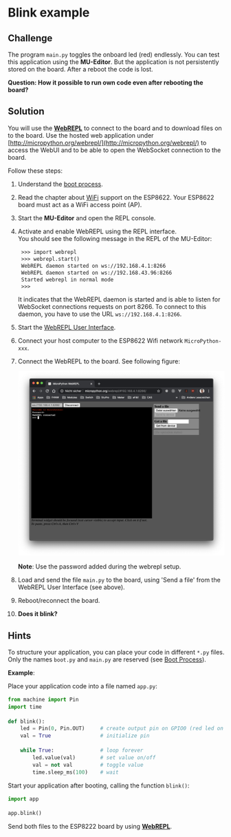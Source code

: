 # Blink example

## Challenge

The program `main.py` toggles the onboard led (red) endlessly. You can test this application using the **MU-Editor**. But the application is not persistently stored on the board. After a reboot the code is lost.

**Question: How it possible to run own code even after rebooting the board?**

## Solution

You will use the [**WebREPL**](https://docs.micropython.org/en/latest/esp8266/quickref.html#webrepl-web-browser-interactive-prompt) to connect to the board and to download files on to the board. Use the hosted web application under [http://micropython.org/webrepl/](http://micropython.org/webrepl/) to access the WebUI and to be able to open the WebSocket connection to the board.

Follow these steps:

1. Understand the [boot process](https://docs.micropython.org/en/latest/esp8266/general.html#boot-process).

2. Read the chapter about [WiFi](https://docs.micropython.org/en/latest/esp8266/tutorial/intro.html#wifi) support on the ESP8622. Your ESP8622 board must act as a WiFi access point (AP).

3. Start the **MU-Editor** and open the REPL console.

4. Activate and enable WebREPL using the REPL interface.   
   You should see the following message in the REPL of the MU-Editor: 

   ```
    >>> import webrepl
    >>> webrepl.start()
    WebREPL daemon started on ws://192.168.4.1:8266
    WebREPL daemon started on ws://192.168.43.96:8266
    Started webrepl in normal mode
    >>> 
   ```

   It indicates that the WebREPL daemon is started and is able to listen for WebSocket connections requests on port 8266. To connect to this daemon, you have to use the URL `ws://192.168.4.1:8266`.

5. Start the [WebREPL User Interface](http://micropython.org/webrepl/).

6. Connect your host computer to the ESP8622 Wifi network `MicroPython-xxx`. 

7. Connect the WebREPL to the board. See following figure:

    <img src="blink-webrepl.png">

    **Note**: Use the password added during the webrepl setup.

8. Load and send the file `main.py` to the board, using 'Send a file' from the WebREPL User Interface (see above).

9. Reboot/reconnect the board. 

10. **Does it blink?**

## Hints

To structure your application, you can place your code in different `*.py` files. Only the names `boot.py` and `main.py` are reserved (see [Boot Process](https://docs.micropython.org/en/latest/esp8266/general.html#boot-process)).

**Example**: 

Place your application code into a file named `app.py`:

```python
from machine import Pin
import time

def blink():
    led = Pin(0, Pin.OUT)     # create output pin on GPIO0 (red led on board!)
    val = True                # initialize pin

    while True:               # loop forever
        led.value(val)        # set value on/off
        val = not val         # toggle value
        time.sleep_ms(100)    # wait
```

Start your application after booting, calling the function `blink()`:

```python
import app

app.blink()
```

Send both files to the ESP8222 board by using [**WebREPL**](https://docs.micropython.org/en/latest/esp8266/quickref.html#webrepl-web-browser-interactive-prompt).

